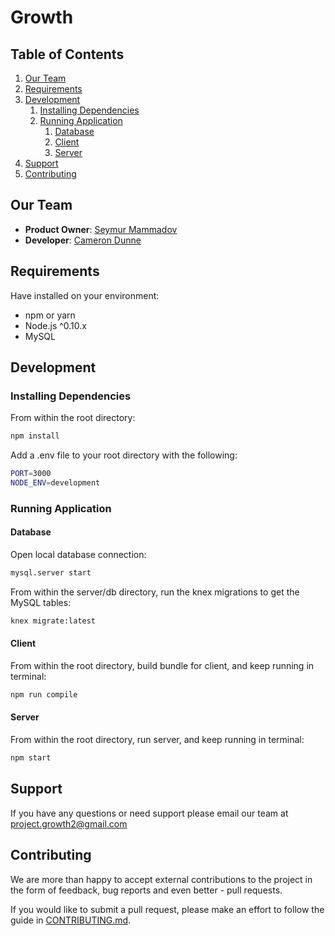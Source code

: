 # Growth

## Table of Contents

1. [Our Team](#our-team)
2. [Requirements](#requirements)
3. [Development](#development)
    1. [Installing Dependencies](#installing-dependencies)
    2. [Running Application](#running-application)
        1. [Database](#database)
        2. [Client](#client)
        3. [Server](#server)
4. [Support](#support)
5. [Contributing](#contributing)

## Our Team
- __Product Owner__: [Seymur Mammadov](https://github.com/smammadov94)
- __Developer__: [Cameron Dunne](https://github.com/camdunne)

##  Requirements
Have installed on your environment:
- npm or yarn
- Node.js ^0.10.x
- MySQL

## Development
### Installing Dependencies
From within the root directory:

```sh
npm install
```
Add a .env file to your root directory with the following:

```sh
PORT=3000
NODE_ENV=development
```
### Running Application
#### Database
Open local database connection:
```sh
mysql.server start
```
From within the server/db directory, run the knex migrations to get the MySQL tables:
```sh
knex migrate:latest
```
#### Client
From within the root directory, build bundle for client, and keep running in terminal:
```sh
npm run compile
```
#### Server
From within the root directory, run server, and keep running in terminal:
```sh
npm start
```

## Support
If you have any questions or need support please email our team at project.growth2@gmail.com

## Contributing
We are more than happy to accept external contributions to the project in the form of feedback, bug reports and even better - pull requests.

If you would like to submit a pull request, please make an effort to follow the guide in [CONTRIBUTING.md](https://github.com/project-growth/growth/blob/master/CONTRIBUTING.md).
